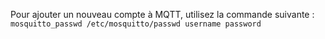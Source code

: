 Pour ajouter un nouveau compte à MQTT, utilisez la commande suivante : `mosquitto_passwd /etc/mosquitto/passwd username password`
